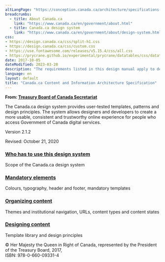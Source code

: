 ```yaml
---
altLangPage: "https://conception.canada.ca/architecture/specifications-contenu-architecture-information-canada.html"
breadcrumbs:
  - title: About Canada.ca
    link: "https://www.canada.ca/en/government/about.html"
  - title: Canada.ca design system
    link: "https://www.canada.ca/en/government/about/design-system.html"
css:
- https://design.canada.ca/css/split-h1.css
- https://design.canada.ca/css/custom.css
- https://use.fontawesome.com/releases/v5.15.4/css/all.css
- https://prycrane.github.io/experimental/prycrane/datatables/css/datatables-fun.css
date: 2017-10-05
dateModified: 2023-03-28
description: "The requirements listed in this design manual apply to departments and other portions of the federal public administration as set out in Schedules I, I.1 and II of the Financial Administration Act. As such, in-scope institutions must apply Canada.ca design requirements for all public-facing web sites or digital services."
language: en
layout: default
title: "Canada.ca Content and Information Architecture Specification"
---
```

<p class="gc-byline"><strong>From: <a href="/en/treasury-board-secretariat.html">Treasury Board of Canada Secretariat</a></strong></p>
<p>The Canada.ca design system provides user-tested templates, patterns and design principles. The system allows designers and developers to create a more usable, consistent and trustworthy online experience for people who access Government of Canada digital services.</p>
<p class="text-right">Version 2.1.2</p>
<p class="text-right">Revised:
  <time datetime="2020-10-21">October 21, 2020</time>
</p>
<div class="row">
  <section class="wb-eqht gc-drmt">
    <div class="col-md-4">
      <section>
        <h3 class="h5"><a href="usage-canadaca-design.html">Who has to use this design system</a></h3>
        <p>Scope of the Canada.ca design system</p>
      </section>
    </div>
    <div class="col-md-4">
      <section>
        <h3 class="h5"><a href="mandatory-elements.html">Mandatory elements</a></h3>
        <p>Colours, typography, header and footer, mandatory templates</p>
      </section>
    </div>
    <div class="col-md-4">
      <section>
        <h3 class="h5"><a href="organizing-content.html">Organizing content</a></h3>
        <p>Themes and institutional navigation, URLs, content types and content states</p>
      </section>
    </div>
    <div class="col-md-4">
      <section>
        <h3 class="h5"><a href="templates.html">Designing content</a></h3>
        <p>Template library and design principles</p>
      </section>
    </div>
  </section>
</div>
<p class="mrgn-tp-lg text-center small">© Her Majesty the Queen in Right of Canada, represented by the President of the Treasury Board, 2017,<br>
  ISBN: 978-0-660-09331-4</p>
